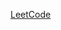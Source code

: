 [LeetCode](https://leetcode.com/problems/longest-nice-subarray/?envType=daily-question&envId=2025-03-18)